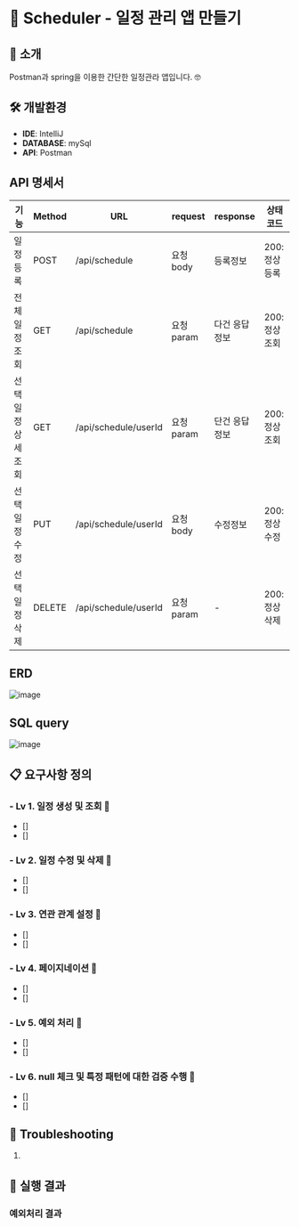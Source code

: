 # 🎉 Scheduler - 일정 관리 앱 만들기

## 📖 소개
Postman과 spring을 이용한 간단한 일정관라 앱입니다. 🤓

## 🛠️ 개발환경
- **IDE**: IntelliJ
- **DATABASE**: mySql
- **API**: Postman


## API 명세서
| **기능** | **Method** | **URL** | **request** | **response** | **상태코드** |
|------|------|------|------|------|------|
| 일정등록 | POST | /api/schedule     | 요청 body     |  등록정보    | 200: 정상등록     |
| 전체 일정조회 | GET | /api/schedule     | 요청 param     | 다건 응답 정보     | 200: 정상조회     |
| 선택 일정 상세조회 | GET | /api/schedule/userId     | 요청 param     | 단건 응답 정보     | 200: 정상조회     |
| 선택일정수정 | PUT | /api/schedule/userId     | 요청 body     | 수정정보     | 200: 정상수정     |
| 선택일정삭제 | DELETE     | /api/schedule/userId     | 요청 param     | -     | 200: 정상삭제     |


## ERD
![image](https://github.com/user-attachments/assets/9c4c6575-d4dd-41cd-9d9e-5e729ada810c)


## SQL query
![image](https://github.com/user-attachments/assets/732fd51c-1751-4746-8581-462213b6e928)







## 📋 요구사항 정의
### - Lv 1. 일정 생성 및 조회 🔢
- []  
- []  

### - Lv 2. 일정 수정 및 삭제 🔢
- [] 
- [] 
  
### - Lv 3. 연관 관계 설정 🔢
- []  
- []  

### - Lv 4. 페이지네이션 🔢
- []
- []  
    
### - Lv 5. 예외 처리 🔢
- []  
- []  

### - Lv 6. null 체크 및 특정 패턴에 대한 검증 수행 🔢
- []  
- []  

## 🐞 Troubleshooting
1. 



## 📸 실행 결과


### 예외처리 결과
